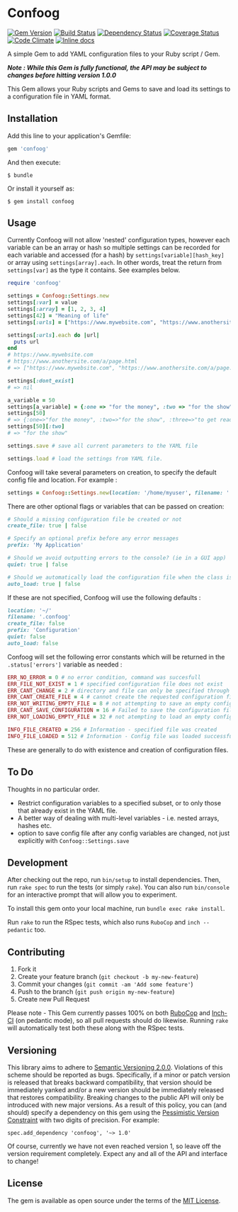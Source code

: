 # Confoog
[![Gem Version](https://badge.fury.io/rb/confoog.svg)](http://badge.fury.io/rb/confoog)
[![Build Status](https://travis-ci.org/seapagan/confoog.svg)](https://travis-ci.org/seapagan/confoog)
[![Dependency Status](https://gemnasium.com/seapagan/confoog.svg)](https://gemnasium.com/seapagan/confoog)
[![Coverage Status](https://coveralls.io/repos/seapagan/confoog/badge.svg?branch=master&service=github)](https://coveralls.io/github/seapagan/confoog?branch=master)
[![Code Climate](https://codeclimate.com/github/seapagan/confoog/badges/gpa.svg)](https://codeclimate.com/github/seapagan/confoog)
[![Inline docs](http://inch-ci.org/github/seapagan/confoog.svg?branch=master)](http://inch-ci.org/github/seapagan/confoog)

A simple Gem to add YAML configuration files to your Ruby script / Gem.

__*Note : While this Gem is fully functional, the API may be subject to changes before hitting version 1.0.0*__

This Gem allows your Ruby scripts and Gems to save and load its settings to a configuration file in YAML format.

## Installation

Add this line to your application's Gemfile:

```ruby
gem 'confoog'
```

And then execute:

    $ bundle

Or install it yourself as:

    $ gem install confoog

## Usage
Currently Confoog will not allow 'nested' configuration types, however each variable can be an array or hash so multiple settings can be recorded for each variable and accessed (for a hash) by `settings[variable][hash_key]` or array using `settings[array].each`. In other words, treat the return from `settings[var]` as the type it contains. See examples below.

```ruby
require 'confoog'

settings = Confoog::Settings.new
settings[:var] = value
settings[:array] = [1, 2, 3, 4]
settings[42] = "Meaning of life"
settings[:urls] = ["https://www.mywebsite.com", "https://www.anothersite.com/a/page.html"]

settings[:urls].each do |url|
  puts url
end
# https://www.mywebsite.com
# https://www.anothersite.com/a/page.html
# => ["https://www.mywebsite.com", "https://www.anothersite.com/a/page.html"]

settings[:dont_exist]
# => nil

a_variable = 50
settings[a_variable] = {:one => "for the money", :two => "for the show", :three => "to get ready"}
settings[50]
# => {:one=>"for the money", :two=>"for the show", :three=>"to get ready"}
settings[50][:two]
# => "for the show"

settings.save # save all current parameters to the YAML file

settings.load # load the settings from YAML file.
```

Confoog will take several parameters on creation, to specify the default config file and location. For example :

```ruby
settings = Confoog::Settings.new(location: '/home/myuser', filename: '.foo-settings')
```

There are other optional flags or variables that can be passed on creation:

```ruby
# Should a missing configuration file be created or not
create_file: true | false

# Specify an optional prefix before any error messages
prefix: 'My Application'

# Should we avoid outputting errors to the console? (ie in a GUI app)
quiet: true | false

# Should we automatically load the configuration file when the class is created?
auto_load: true | false
```
If these are not specified, Confoog will use the following defaults :

```ruby
location: '~/'
filename: '.confoog'
create_file: false
prefix: 'Configuration'
quiet: false
auto_load: false
```

Confoog will set the following error constants which will be returned in the `.status['errors']` variable as needed :

```ruby
ERR_NO_ERROR = 0 # no error condition, command was succesfull
ERR_FILE_NOT_EXIST = 1 # specified configuration file does not exist
ERR_CANT_CHANGE = 2 # directory and file can only be specified through `.new()`
ERR_CANT_CREATE_FILE = 4 # cannot create the requested configuration file
ERR_NOT_WRITING_EMPTY_FILE = 8 # not attempting to save an empty configuration
ERR_CANT_SAVE_CONFIGURATION = 16 # Failed to save the configuration file
ERR_NOT_LOADING_EMPTY_FILE = 32 # not atempting to load an empty config file

INFO_FILE_CREATED = 256 # Information - specified file was created
INFO_FILE_LOADED = 512 # Information - Config file was loaded successfully
```

These are generally to do with existence and creation of configuration files.

## To Do

Thoughts in no particular order.

- Restrict configuration variables to a specified subset, or to only those that already exist in the YAML file.
- A better way of dealing with multi-level variables - i.e. nested arrays, hashes etc.
- option to save config file after any config variables are changed, not just explicitly with `Confoog::Settings.save`

## Development

After checking out the repo, run `bin/setup` to install dependencies. Then, run `rake spec` to run the tests (or simply `rake`). You can also run `bin/console` for an interactive prompt that will allow you to experiment.

To install this gem onto your local machine, run `bundle exec rake install`.

Run `rake` to run the RSpec tests, which also runs `RuboCop` and `inch --pedantic` too.

## Contributing

1. Fork it
2. Create your feature branch (`git checkout -b my-new-feature`)
3. Commit your changes (`git commit -am 'Add some feature'`)
4. Push to the branch (`git push origin my-new-feature`)
5. Create new Pull Request

Please note - This Gem currently passes 100% on both [RuboCop][rubocop] and [Inch-CI][inch] (on pedantic mode), so all pull requests should do likewise.
Running `rake` will automatically test both these along with the RSpec tests.

[rubocop]: https://github.com/bbatsov/rubocop
[inch]: https://inch-ci.org

## Versioning

This library aims to adhere to [Semantic Versioning 2.0.0][semver]. Violations
of this scheme should be reported as bugs. Specifically, if a minor or patch
version is released that breaks backward compatibility, that version should be
immediately yanked and/or a new version should be immediately released that
restores compatibility. Breaking changes to the public API will only be
introduced with new major versions. As a result of this policy, you can (and
should) specify a dependency on this gem using the [Pessimistic Version
Constraint][pvc] with two digits of precision. For example:

    spec.add_dependency 'confoog', '~> 1.0'

Of course, currently we have not even reached version 1, so leave off the version requirement completely. Expect any and all of the API and interface to change!

[semver]: http://semver.org/
[pvc]: http://guides.rubygems.org/patterns/#pessimistic-version-constraint

## License

The gem is available as open source under the terms of the [MIT License](http://opensource.org/licenses/MIT).
